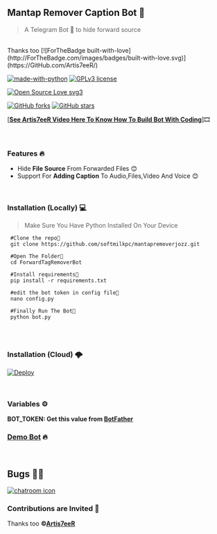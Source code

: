 ## Mantap Remover Caption Bot 🤖
>A Telegram Bot 🤖 to hide forward source

<br/>
Thanks too
[![ForTheBadge built-with-love](http://ForTheBadge.com/images/badges/built-with-love.svg)](https://GitHub.com/Artis7eeR/)

[![made-with-python](https://img.shields.io/badge/Made%20with-Python-1f425f.svg)](https://www.python.org/)
[![GPLv3 license](https://img.shields.io/badge/License-GPLv3-blue.svg)](http://perso.crans.org/besson/LICENSE.html)

[![Open Source Love svg3](https://badges.frapsoft.com/os/v1/open-source.svg?v=103)](https://github.com/Artis7eeR/ForwardTagRemoverBot)

[![GitHub forks](https://img.shields.io/github/forks/Artis7eeR/ForwardTagRemoverBot.svg?style=social&label=Fork)](https://GitHub.com/Artis7eeR/ForwardTagRemoverBot/network/)
[![GitHub stars](https://img.shields.io/github/stars/Artis7eeR/ForwardTagRemoverBot.svg?style=social&label=Star)](https://github.com/Artis7eeR/ForwardTagRemoverBot/)


[**[See Artis7eeR Video Here To Know How To Build Bot With Coding](https://youtu.be/swg6un2N4Fk)**]🎞️

<br/>

### Features 🔥

- Hide **File Source** From Forwarded Files 😊
- Support For **Adding Caption** To Audio,Files,Video And Voice 😊

<br/>

### Installation (Locally) 💻

>Make Sure You Have Python Installed On Your Device


```
 #Clone the repo👾
 git clone https://github.com/softmilkpc/mantapremoverjozz.git
 
 #Open The Folder📂
 cd ForwardTagRemoverBot
 
 #Install requirements🎯
 pip install -r requirements.txt
 
 #edit the bot token in config file📝
 nano config.py
 
 #Finally Run The Bot🤖
 python bot.py
 
```
<br/>
 
### Installation (Cloud) 🌩
 
[![Deploy](https://www.herokucdn.com/deploy/button.svg)](https://heroku.com/deploy?template=https://github.com/softmilkpc/mantapremoverjozz/tree/master)

<br/>

### Variables ⚙️
 **BOT_TOKEN: Get this value from [BotFather](https://telegram.dog/Botfather)**

### [Demo Bot](https://telegram.org/mantapremoverjozzbot) 🔥

<br/>

## Bugs 🐞🐞

[![chatroom icon](https://patrolavia.github.io/telegram-badge/chat.png)](https://telegram.org/groupgratis)

### Contributions are Invited 🙂
Thanks too
**©[Artis7eeR](https://github.com/Artis7eeR)**



